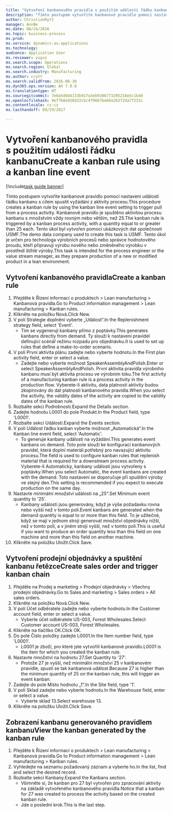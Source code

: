 ```yaml
--- 
title: "Vytvoření kanbanového pravidla s použitím události řádku kanbanu"
description: "Tímto postupem vytvoříte kanbanové pravidlo pomocí nastavení události řádku kanbanu s cílem spustit vyžádání z aktivity procesu."
author: ChristianRytt
manager: AnnBe
ms.date: 08/24/2016
ms.topic: business-process
ms.prod: 
ms.service: dynamics-ax-applications
ms.technology: 
audience: Application User
ms.reviewer: yuyus
ms.search.scope: Operations
ms.search.region: Global
ms.search.industry: Manufacturing
ms.author: crytt
ms.search.validFrom: 2016-06-30
ms.dyn365.ops.version: AX 7.0.0
ms.translationtype: HT
ms.sourcegitcommit: 7e0a5d044133b917a3eb9386773205218e5c1b40
ms.openlocfilehash: 9ef7b8e920d22cbc4f96676e68a263f2da7f232c
ms.contentlocale: cs-cz
ms.lasthandoff: 09/29/2017

---
```

# <a name="create-a-kanban-rule-using-a-kanban-line-event"></a><span data-ttu-id="7980d-103">Vytvoření kanbanového pravidla s použitím události řádku kanbanu</span><span class="sxs-lookup"><span data-stu-id="7980d-103">Create a kanban rule using a kanban line event</span></span>

[!include[task guide banner](../../includes/task-guide-banner.md)]

<span data-ttu-id="7980d-104">Tímto postupem vytvoříte kanbanové pravidlo pomocí nastavení události řádku kanbanu s cílem spustit vyžádání z aktivity procesu.</span><span class="sxs-lookup"><span data-stu-id="7980d-104">This procedure creates a kanban rule by using the kanban line event setting to trigger pull from a process activity.</span></span> <span data-ttu-id="7980d-105">Kanbanové pravidlo je spuštěno aktivitou procesu kanbanu s množstvím vždy rovným nebo větším, než 25.</span><span class="sxs-lookup"><span data-stu-id="7980d-105">The kanban rule is triggered by a kanban process activity, with a quantity equal to or greater than 25 each.</span></span> <span data-ttu-id="7980d-106">Tento úkol byl vytvořen pomocí ukázkových dat společnosti USMF.</span><span class="sxs-lookup"><span data-stu-id="7980d-106">The demo data company used to create this task is USMF.</span></span> <span data-ttu-id="7980d-107">Tento úkol je určen pro technologa výrobních procesů nebo správce hodnotového proudu, kteří připravují výrobu nového nebo změněného výrobku v prostředí štíhlé výroby.</span><span class="sxs-lookup"><span data-stu-id="7980d-107">This task is intended for the process engineer or the value stream manager, as they prepare production of a new or modified product in a lean environment.</span></span>


## <a name="create-a-kanban-rule"></a><span data-ttu-id="7980d-108">Vytvoření kanbanového pravidla</span><span class="sxs-lookup"><span data-stu-id="7980d-108">Create a kanban rule</span></span>
1. <span data-ttu-id="7980d-109">Přejděte k Řízení informací o produktech > Lean manufacturing > Kanbanová pravidla.</span><span class="sxs-lookup"><span data-stu-id="7980d-109">Go to Product information management > Lean manufacturing > Kanban rules.</span></span>
2. <span data-ttu-id="7980d-110">Klikněte na položku Nová.</span><span class="sxs-lookup"><span data-stu-id="7980d-110">Click New.</span></span>
3. <span data-ttu-id="7980d-111">V poli Strategie doplnění vyberte „Událost“.</span><span class="sxs-lookup"><span data-stu-id="7980d-111">In the Replenishment strategy field, select 'Event'.</span></span>
    * <span data-ttu-id="7980d-112">Tím se vygenerují kanbany přímo z poptávky.</span><span class="sxs-lookup"><span data-stu-id="7980d-112">This generates kanbans directly from demand.</span></span> <span data-ttu-id="7980d-113">Ty slouží k nastavení pravidel definující scénář režimu rozpadu pro objednávku.</span><span class="sxs-lookup"><span data-stu-id="7980d-113">It is used to set up rules that define a make-to-order scenario.</span></span>  
4. <span data-ttu-id="7980d-114">V poli První aktivita plánu zadejte nebo vyberte hodnotu.</span><span class="sxs-lookup"><span data-stu-id="7980d-114">In the First plan activity field, enter or select a value.</span></span>
    * <span data-ttu-id="7980d-115">Zadejte nebo vyberte možnost SpeakerAssemblyAndPolish.</span><span class="sxs-lookup"><span data-stu-id="7980d-115">Enter or select SpeakerAssemblyAndPolish.</span></span> <span data-ttu-id="7980d-116">První aktivita pravidla výrobního kanbanu musí být aktivita procesu ve výrobním toku.</span><span class="sxs-lookup"><span data-stu-id="7980d-116">The first activity of a manufacturing kanban rule is a process activity in the production flow.</span></span> <span data-ttu-id="7980d-117">Vyberete-li aktivitu, data platnosti aktivity budou zkopírovány do dat platnosti kanbanového pravidla.</span><span class="sxs-lookup"><span data-stu-id="7980d-117">When you select the activity, the validity dates of the activity are copied to the validity dates of the kanban rule.</span></span>  
5. <span data-ttu-id="7980d-118">Rozbalte sekci Podrobnosti.</span><span class="sxs-lookup"><span data-stu-id="7980d-118">Expand the Details section.</span></span>
6. <span data-ttu-id="7980d-119">Zadejte hodnotu L0001 do pole Produkt.</span><span class="sxs-lookup"><span data-stu-id="7980d-119">In the Product field, type 'L0001'.</span></span>
7. <span data-ttu-id="7980d-120">Rozbalte sekci Události.</span><span class="sxs-lookup"><span data-stu-id="7980d-120">Expand the Events section.</span></span>
8. <span data-ttu-id="7980d-121">V poli Událost řádku kanban vyberte možnost „Automatická“.</span><span class="sxs-lookup"><span data-stu-id="7980d-121">In the Kanban line event field, select 'Automatic'.</span></span>
    * <span data-ttu-id="7980d-122">To generuje kanbany události na vyžádání.</span><span class="sxs-lookup"><span data-stu-id="7980d-122">This generates event kanbans on demand.</span></span>  <span data-ttu-id="7980d-123">Toto pole slouží ke konfiguraci kanbanových pravidel, která doplní materiál potřebný pro navazující aktivitu procesu.</span><span class="sxs-lookup"><span data-stu-id="7980d-123">The field is used to configure kanban rules that replenish material that is required for a downstream process activity.</span></span> <span data-ttu-id="7980d-124">Vyberete-li Automaticky, kanbany události jsou vytvořeny s poptávky.</span><span class="sxs-lookup"><span data-stu-id="7980d-124">When you select Automatic, the event kanbans are created with the demand.</span></span> <span data-ttu-id="7980d-125">Toto nastavení se doporučuje při spuštění výroby ve stejný den.</span><span class="sxs-lookup"><span data-stu-id="7980d-125">This setting is recommended if you expect to execute production on the same day.</span></span>  
9. <span data-ttu-id="7980d-126">Nastavte minimální množství události na „25“.</span><span class="sxs-lookup"><span data-stu-id="7980d-126">Set Minimum event quantity to '25'.</span></span>
    * <span data-ttu-id="7980d-127">Kanbany události jsou generovány, když je výše požadavku rovna nebo vyšší než v tomto poli.</span><span class="sxs-lookup"><span data-stu-id="7980d-127">Event kanbans are generated when the demand quantity is equal to or more than this field.</span></span> <span data-ttu-id="7980d-128">To je užitečné, když se mají v jednom stroji generovat množství objednávky nižší, než v tomto poli, a v jiném stroji vyšší, než v tomto poli.</span><span class="sxs-lookup"><span data-stu-id="7980d-128">This is useful if you want to produce an order quantity less than this field on one machine and more than this field on another machine.</span></span>  
10. <span data-ttu-id="7980d-129">Klikněte na položku Uložit.</span><span class="sxs-lookup"><span data-stu-id="7980d-129">Click Save.</span></span>

## <a name="create-sales-order-and-trigger-kanban-chain"></a><span data-ttu-id="7980d-130">Vytvoření prodejní objednávky a spuštění kanbanu řetězce</span><span class="sxs-lookup"><span data-stu-id="7980d-130">Create sales order and trigger kanban chain</span></span>
1. <span data-ttu-id="7980d-131">Přejděte na Prodej a marketing > Prodejní objednávky > Všechny prodejní objednávky.</span><span class="sxs-lookup"><span data-stu-id="7980d-131">Go to Sales and marketing > Sales orders > All sales orders.</span></span>
2. <span data-ttu-id="7980d-132">Klikněte na položku Nová.</span><span class="sxs-lookup"><span data-stu-id="7980d-132">Click New.</span></span>
3. <span data-ttu-id="7980d-133">V poli Účet odběratele zadejte nebo vyberte hodnotu.</span><span class="sxs-lookup"><span data-stu-id="7980d-133">In the Customer account field, enter or select a value.</span></span>
    * <span data-ttu-id="7980d-134">Vyberte účet odběratele US-003, Forest Wholesales.</span><span class="sxs-lookup"><span data-stu-id="7980d-134">Select Customer account US-003, Forest Wholesales.</span></span>  
4. <span data-ttu-id="7980d-135">Klikněte na tlačítko OK.</span><span class="sxs-lookup"><span data-stu-id="7980d-135">Click OK.</span></span>
5. <span data-ttu-id="7980d-136">Do pole Číslo položky zadejte L0001.</span><span class="sxs-lookup"><span data-stu-id="7980d-136">In the Item number field, type 'L0001'.</span></span>
    * <span data-ttu-id="7980d-137">L0001 je zboží, pro které jste vytvořili kanbanové pravidlo.</span><span class="sxs-lookup"><span data-stu-id="7980d-137">L0001 is the item for which you created the kanban rule.</span></span>  
6. <span data-ttu-id="7980d-138">Nastavte množství na hodnotu 27.</span><span class="sxs-lookup"><span data-stu-id="7980d-138">Set Quantity to '27'.</span></span>
    * <span data-ttu-id="7980d-139">Protože 27 je vyšší, než minimální množství 25 v kanbanovém pravidle, spustí se tak kanbanová událost.</span><span class="sxs-lookup"><span data-stu-id="7980d-139">Because 27 is higher than the minimum quantity of 25 on the kanban rule, this will trigger an event kanban.</span></span>  
7. <span data-ttu-id="7980d-140">Zadejte do pole Místo hodnotu „1“.</span><span class="sxs-lookup"><span data-stu-id="7980d-140">In the Site field, type '1'.</span></span>
8. <span data-ttu-id="7980d-141">V poli Sklad zadejte nebo vyberte hodnotu.</span><span class="sxs-lookup"><span data-stu-id="7980d-141">In the Warehouse field, enter or select a value.</span></span>
    * <span data-ttu-id="7980d-142">Vyberte sklad 13.</span><span class="sxs-lookup"><span data-stu-id="7980d-142">Select warehouse 13.</span></span>  
9. <span data-ttu-id="7980d-143">Klikněte na položku Uložit.</span><span class="sxs-lookup"><span data-stu-id="7980d-143">Click Save.</span></span>

## <a name="view-the-kanban-generated-by-the-kanban-rule"></a><span data-ttu-id="7980d-144">Zobrazení kanbanu generovaného pravidlem kanbanu</span><span class="sxs-lookup"><span data-stu-id="7980d-144">View the kanban generated by the kanban rule</span></span>
1. <span data-ttu-id="7980d-145">Přejděte k Řízení informací o produktech > Lean manufacturing > Kanbanová pravidla.</span><span class="sxs-lookup"><span data-stu-id="7980d-145">Go to Product information management > Lean manufacturing > Kanban rules.</span></span>
2. <span data-ttu-id="7980d-146">Vyhledejte na seznamu požadovaný záznam a vyberte ho.</span><span class="sxs-lookup"><span data-stu-id="7980d-146">In the list, find and select the desired record.</span></span>
3. <span data-ttu-id="7980d-147">Rozbalte sekci Kanbany.</span><span class="sxs-lookup"><span data-stu-id="7980d-147">Expand the Kanbans section.</span></span>
    * <span data-ttu-id="7980d-148">Všimněte si, že kanban pro 27 byl vytvořen pro zpracování aktivity na základě vytvořeného kanbanového pravidla.</span><span class="sxs-lookup"><span data-stu-id="7980d-148">Notice that a kanban for 27 was created to process the  activity based on the created kanban rule.</span></span>  
    * <span data-ttu-id="7980d-149">Jde o poslední krok.</span><span class="sxs-lookup"><span data-stu-id="7980d-149">This is the last step.</span></span>  



